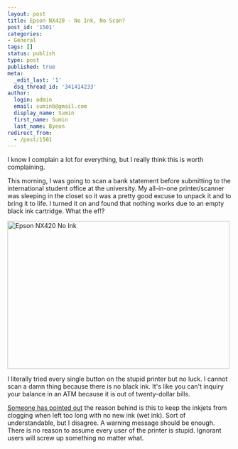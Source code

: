 ```yaml
---
layout: post
title: Epson NX420 - No Ink, No Scan?
post_id: '1501'
categories:
- General
tags: []
status: publish
type: post
published: true
meta:
  _edit_last: '1'
  dsq_thread_id: '341414233'
author:
  login: admin
  email: suminb@gmail.com
  display_name: Sumin
  first_name: Sumin
  last_name: Byeon
redirect_from:
  - /post/1501
---
```

I know I complain a lot for everything, but I really think this is worth complaining.

This morning, I was going to scan a bank statement before submitting to the international student office at the university. My all-in-one printer/scanner was sleeping in the closet so it was a pretty good excuse to unpack it and to bring it to life. I turned it on and found that nothing works due to an empty black ink cartridge. What the ef!?

<a title="Epson NX420 No Ink by suminb, on Flickr" href="http://www.flickr.com/photos/39563554@N00/5867312466/"><img class="aligncenter" src="http://farm4.static.flickr.com/3165/5867312466_a19fcd936a.jpg" alt="Epson NX420 No Ink" width="500" height="333" /></a>

I literally tried every single button on the stupid printer but no luck. I cannot scan a damn thing because there is no black ink. It's like you can't inquiry your balance in an ATM because it is out of twenty-dollar bills.

[Someone has pointed out](http://forums.cnet.com/7723-7590_102-306489.html) the reason behind is this to keep the inkjets from clogging when left too long with no new ink (wet ink). Sort of understandable, but I disagree. A warning message should be enough. There is no reason to assume every user of the printer is stupid. Ignorant users will screw up something no matter what.

